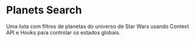 # Planets Search

Uma lista com filtros de planetas do universo de Star Wars usando Context API e Hooks para controlar os estados globais.

